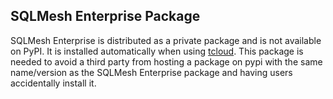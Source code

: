 ## SQLMesh Enterprise Package

SQLMesh Enterprise is distributed as a private package and is not available on PyPI.
It is installed automatically when using [tcloud](https://pypi.org/project/tcloud/).
This package is needed to avoid a third party from hosting a package on pypi with the same name/version as the SQLMesh Enterprise package and having users accidentally install it.
